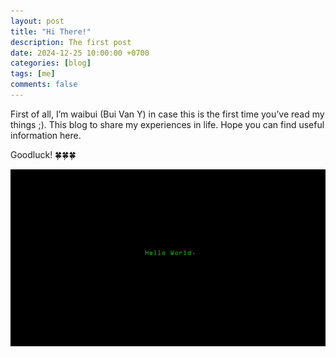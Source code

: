 ```yaml
---
layout: post
title: "Hi There!"
description: The first post
date: 2024-12-25 10:00:00 +0700
categories: [blog]
tags: [me]
comments: false
---
```


First of all, I’m waibui (Bui Van Y) in case this is the first time you’ve read my things ;).
This blog to share my experiences in life. Hope you can find useful information here.

Goodluck! 🍀🍀🍀

![Hello world](/assets/img/posts/2024-12-25-hello-world/helloworld.png "Hello world")